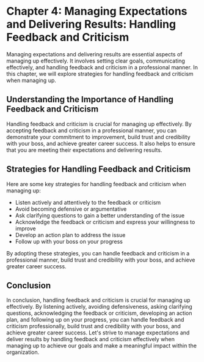 Chapter 4: Managing Expectations and Delivering Results: Handling Feedback and Criticism
========================================================================================

Managing expectations and delivering results are essential aspects of managing up effectively. It involves setting clear goals, communicating effectively, and handling feedback and criticism in a professional manner. In this chapter, we will explore strategies for handling feedback and criticism when managing up.

Understanding the Importance of Handling Feedback and Criticism
---------------------------------------------------------------

Handling feedback and criticism is crucial for managing up effectively. By accepting feedback and criticism in a professional manner, you can demonstrate your commitment to improvement, build trust and credibility with your boss, and achieve greater career success. It also helps to ensure that you are meeting their expectations and delivering results.

Strategies for Handling Feedback and Criticism
----------------------------------------------

Here are some key strategies for handling feedback and criticism when managing up:

* Listen actively and attentively to the feedback or criticism
* Avoid becoming defensive or argumentative
* Ask clarifying questions to gain a better understanding of the issue
* Acknowledge the feedback or criticism and express your willingness to improve
* Develop an action plan to address the issue
* Follow up with your boss on your progress

By adopting these strategies, you can handle feedback and criticism in a professional manner, build trust and credibility with your boss, and achieve greater career success.

Conclusion
----------

In conclusion, handling feedback and criticism is crucial for managing up effectively. By listening actively, avoiding defensiveness, asking clarifying questions, acknowledging the feedback or criticism, developing an action plan, and following up on your progress, you can handle feedback and criticism professionally, build trust and credibility with your boss, and achieve greater career success. Let's strive to manage expectations and deliver results by handling feedback and criticism effectively when managing up to achieve our goals and make a meaningful impact within the organization.
